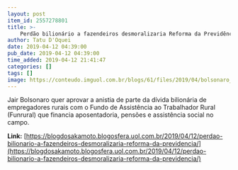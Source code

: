 ```yaml
---
layout: post
item_id: 2557278801
title: >-
    Perdão bilionário a fazendeiros desmoralizaria Reforma da Previdência
author: Tatu D'Oquei
date: 2019-04-12 04:39:00
pub_date: 2019-04-12 04:39:00
time_added: 2019-04-12 21:41:47
categories: []
tags: []
image: https://conteudo.imguol.com.br/blogs/61/files/2019/04/bolsonaro_chapeu-615x300.jpg
---
```


Jair Bolsonaro quer aprovar a anistia de parte da dívida bilionária de empregadores rurais com o Fundo de Assistência ao Trabalhador Rural (Funrural) que financia aposentadoria, pensões e assistência social no campo.

**Link:** [https://blogdosakamoto.blogosfera.uol.com.br/2019/04/12/perdao-bilionario-a-fazendeiros-desmoralizaria-reforma-da-previdencia/](https://blogdosakamoto.blogosfera.uol.com.br/2019/04/12/perdao-bilionario-a-fazendeiros-desmoralizaria-reforma-da-previdencia/)

